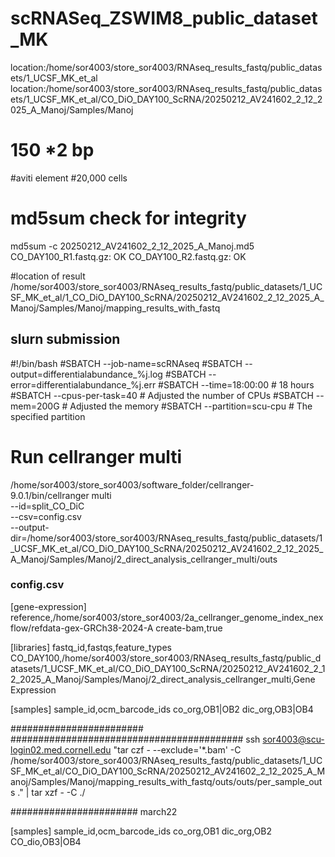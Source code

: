 # scRNASeq_ZSWIM8_public_dataset_MK
location:/home/sor4003/store_sor4003/RNAseq_results_fastq/public_datasets/1_UCSF_MK_et_al
location:/home/sor4003/store_sor4003/RNAseq_results_fastq/public_datasets/1_UCSF_MK_et_al/CO_DiO_DAY100_ScRNA/20250212_AV241602_2_12_2025_A_Manoj/Samples/Manoj

# 150 *2 bp
#aviti element
#20,000 cells 

# md5sum check for integrity 
md5sum -c 20250212_AV241602_2_12_2025_A_Manoj.md5 
CO_DAY100_R1.fastq.gz: OK
CO_DAY100_R2.fastq.gz: OK

#location of result
/home/sor4003/store_sor4003/RNAseq_results_fastq/public_datasets/1_UCSF_MK_et_al/1_CO_DiO_DAY100_ScRNA/20250212_AV241602_2_12_2025_A_Manoj/Samples/Manoj/mapping_results_with_fastq

## slurn submission
#!/bin/bash
#SBATCH --job-name=scRNAseq
#SBATCH --output=differentialabundance_%j.log
#SBATCH --error=differentialabundance_%j.err
#SBATCH --time=18:00:00  # 18 hours
#SBATCH --cpus-per-task=40  # Adjusted the number of CPUs
#SBATCH --mem=200G  # Adjusted the memory
#SBATCH --partition=scu-cpu  # The specified partition

# Run cellranger multi
/home/sor4003/store_sor4003/software_folder/cellranger-9.0.1/bin/cellranger multi \
  --id=split_CO_DiC \
  --csv=config.csv \
  --output-dir=/home/sor4003/store_sor4003/RNAseq_results_fastq/public_datasets/1_UCSF_MK_et_al/CO_DiO_DAY100_ScRNA/20250212_AV241602_2_12_2025_A_Manoj/Samples/Manoj/2_direct_analysis_cellranger_multi/outs

### config.csv

[gene-expression]
reference,/home/sor4003/store_sor4003/2a_cellranger_genome_index_nexflow/refdata-gex-GRCh38-2024-A
create-bam,true

[libraries]
fastq_id,fastqs,feature_types
CO_DAY100,/home/sor4003/store_sor4003/RNAseq_results_fastq/public_datasets/1_UCSF_MK_et_al/CO_DiO_DAY100_ScRNA/20250212_AV241602_2_12_2025_A_Manoj/Samples/Manoj/2_direct_analysis_cellranger_multi,Gene Expression

[samples]
sample_id,ocm_barcode_ids
co_org,OB1|OB2
dic_org,OB3|OB4




########################
##########################################
ssh sor4003@scu-login02.med.cornell.edu "tar czf - --exclude='*.bam' -C /home/sor4003/store_sor4003/RNAseq_results_fastq/public_datasets/1_UCSF_MK_et_al/CO_DiO_DAY100_ScRNA/20250212_AV241602_2_12_2025_A_Manoj/Samples/Manoj/mapping_results_with_fastq/outs/outs/per_sample_outs ." | tar xzf - -C ./


####################### march22 

[samples]
sample_id,ocm_barcode_ids
co_org,OB1
dic_org,OB2
CO_dio,OB3|OB4
